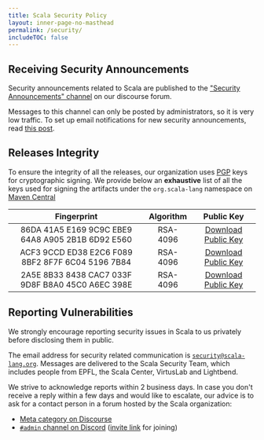```yaml
---
title: Scala Security Policy
layout: inner-page-no-masthead
permalink: /security/
includeTOC: false
---
```


## Receiving Security Announcements

Security announcements related to Scala are published to the ["Security Announcements" channel](https://users.scala-lang.org/c/security) on our discourse forum.

Messages to this channel can only be posted by administrators, so it is very low traffic.
To set up email notifications for new security announcements, read [this post](https://users.scala-lang.org/t/about-the-security-announcements-category).

## Releases Integrity

To ensure the integrity of all the releases, our organization uses [PGP](https://gnupg.org/) keys for cryptographic signing. 
We provide below an **exhaustive** list of all the keys
used for signing the artifacts under the `org.scala-lang` namespace on [Maven Central](https://central.sonatype.com/namespace/org.scala-lang)

|                    Fingerprint                    | Algorithm |                                                       Public Key                                                        |
|:-------------------------------------------------:|:---------:|:-----------------------------------------------------------------------------------------------------------------------:|
| 86DA 41A5 E169 9C9C EBE9 64A8 A905 2B1B 6D92 E560 | RSA-4096  | [Download Public Key](https://keyserver.ubuntu.com/pks/lookup?op=get&search=0x86da41a5e1699c9cebe964a8a9052b1b6d92e560) |
| ACF3 9CCD ED38 E2C6 F089 8BF2 8F7F 6C04 5196 7B84 | RSA-4096  | [Download Public Key](https://keyserver.ubuntu.com/pks/lookup?op=get&search=0xacf39ccded38e2c6f0898bf28f7f6c0451967b84) |
| 2A5E 8B33 8438 CAC7 033F 9D8F B8A0 45C0 A6EC 398E | RSA-4096  | [Download Public Key](https://keyserver.ubuntu.com/pks/lookup?op=get&search=0x2a5e8b338438cac7033f9d8fb8a045c0a6ec398e) |

## Reporting Vulnerabilities

We strongly encourage reporting security issues in Scala to us privately before disclosing them in public.

The email address for security related communication is [`security@scala-lang.org`](mailto:security@scala-lang.org).
Messages are delivered to the Scala Security Team, which includes people from EPFL, the Scala Center, VirtusLab and Lightbend.

We strive to acknowledge reports within 2 business days.
In case you don't receive a reply within a few days and would like to escalate, our advice is to ask for a contact person in a forum hosted by the Scala organization:
  - [Meta category on Discourse](https://users.scala-lang.org/c/meta)
  - [`#admin` channel on Discord](https://discord.com/channels/632150470000902164/632628729029328947) ([invite link](https://discord.com/invite/scala) for joining)

